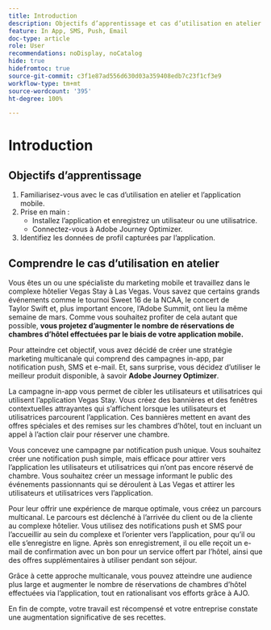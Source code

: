 ```yaml
---
title: Introduction
description: Objectifs d’apprentissage et cas d’utilisation en atelier
feature: In App, SMS, Push, Email
doc-type: article
role: User
recommendations: noDisplay, noCatalog
hide: true
hidefromtoc: true
source-git-commit: c3f1e87ad556d630d03a359408edb7c23f1cf3e9
workflow-type: tm+mt
source-wordcount: '395'
ht-degree: 100%

---
```



# Introduction

## Objectifs d’apprentissage

1. Familiarisez-vous avec le cas d’utilisation en atelier et l’application mobile.
2. Prise en main :
   * Installez l’application et enregistrez un utilisateur ou une utilisatrice.
   * Connectez-vous à Adobe Journey Optimizer.
3. Identifiez les données de profil capturées par l’application.

## Comprendre le cas d’utilisation en atelier

Vous êtes un ou une spécialiste du marketing mobile et travaillez dans le complexe hôtelier Vegas Stay à Las Vegas. Vous savez que certains grands événements comme le tournoi Sweet 16 de la NCAA, le concert de Taylor Swift et, plus important encore, l’Adobe Summit, ont lieu la même semaine de mars. Comme vous souhaitez profiter de cela autant que possible, **vous projetez d’augmenter le nombre de réservations de chambres d’hôtel effectuées par le biais de votre application mobile.**

Pour atteindre cet objectif, vous avez décidé de créer une stratégie marketing multicanale qui comprend des campagnes in-app, par notification push, SMS et e-mail.  Et, sans surprise, vous décidez d’utiliser le meilleur produit disponible, à savoir **Adobe Journey Optimizer**.

La campagne in-app vous permet de cibler les utilisateurs et utilisatrices qui utilisent l’application Vegas Stay. Vous créez des bannières et des fenêtres contextuelles attrayantes qui s’affichent lorsque les utilisateurs et utilisatrices parcourent l’application. Ces bannières mettent en avant des offres spéciales et des remises sur les chambres d’hôtel, tout en incluant un appel à l’action clair pour réserver une chambre.

Vous concevez une campagne par notification push unique. Vous souhaitez créer une notification push simple, mais efficace pour attirer vers l’application les utilisateurs et utilisatrices qui n’ont pas encore réservé de chambre. Vous souhaitez créer un message informant le public des événements passionnants qui se déroulent à Las Vegas et attirer les utilisateurs et utilisatrices vers l’application.

Pour leur offrir une expérience de marque optimale, vous créez un parcours multicanal. Le parcours est déclenché à l’arrivée du client ou de la cliente au complexe hôtelier. Vous utilisez des notifications push et SMS pour l’accueillir au sein du complexe et l’orienter vers l’application, pour qu’il ou elle s’enregistre en ligne. Après son enregistrement, il ou elle reçoit un e-mail de confirmation avec un bon pour un service offert par l’hôtel, ainsi que des offres supplémentaires à utiliser pendant son séjour.

Grâce à cette approche multicanale, vous pouvez atteindre une audience plus large et augmenter le nombre de réservations de chambres d’hôtel effectuées via l’application, tout en rationalisant vos efforts grâce à AJO.

En fin de compte, votre travail est récompensé et votre entreprise constate une augmentation significative de ses recettes.
